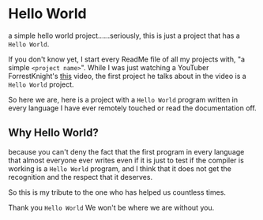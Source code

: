 # Hello World
a simple hello world project......seriously, this is just a project that has a `Hello World`.

If you don't know yet, I start every ReadMe file of all my projects with, "a simple `<project name>`". While I was just watching a YouTuber ForrestKnight's [this](https://www.youtube.com/watch?v=n2B-FClr5rA&list=PLiVe36BQmGS0--r2m1gHuC7vOqWTWaeUE&index=8) video, the first project he talks about in the video is a `Hello World` project. 

So here we are, here is a project with a `Hello World` program written in every language I have ever remotely touched or read the documentation off.

## Why Hello World?
because you can't deny the fact that the first program in every language that almost everyone ever writes even if it is just to test if the compiler is working is a `Hello World` program, and I think that it does not get the recognition and the respect that it deserves.

So this is my tribute to the one who has helped us countless times.

Thank you `Hello World` We won't be where we are without you.